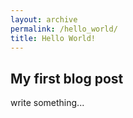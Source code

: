 ```yaml
---
layout: archive
permalink: /hello_world/
title: Hello World!
---
```


## My first blog post

write something...
